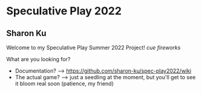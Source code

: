 # Speculative Play 2022

## Sharon Ku

Welcome to my Speculative Play Summer 2022 Project! _cue fireworks_

What are you looking for?

- Documentation? --> https://github.com/sharon-ku/spec-play2022/wiki
- The actual game? --> just a seedling at the moment, but you'll get to see it bloom real soon (patience, my friend)

